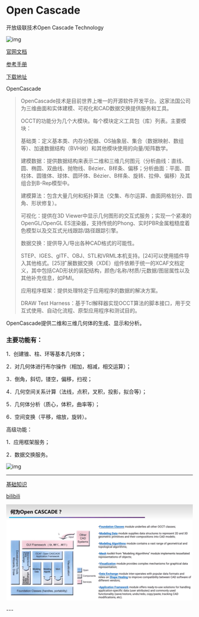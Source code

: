 #  Open Cascade

开放级联技术Open Cascade Technology

![img](https://dev.opencascade.org/doc/overview/html/occt_logo.png)

[官网文档](https://dev.opencascade.org/doc/overview/html/index.html) 

[参考手册](https://dev.opencascade.org/doc/occt-7.6.0/refman/html/index.html)

[下载地址]( https://dev.opencascade.org/release)



OpenCascade

> OpenCascade技术是目前世界上唯一的开源软件开发平台。这家法国公司为三维曲面和实体建模、可视化和CAD数据交换提供服务和工具。
>
> OCCT的功能分为几个大模块。每个模块定义工具包（库）列表。主要模块：
>
> 基础类：定义基本类、内存分配器、OS抽象层、集合（数据映射、数组等）、加速数据结构（BVH树）和其他模块使用的向量/矩阵数学。
>
> 建模数据：提供数据结构来表示二维和三维几何图元（分析曲线：直线、圆、椭圆、双曲线、抛物线、Bézier、B样条、偏移；分析曲面：平面、圆柱体、圆锥体、球体、圆环体、Bézier、B样条、旋转、拉伸、偏移）及其组合到B-Rep模型中。
>
> 建模算法：包含大量几何和拓扑算法（交集、布尔运算、曲面网格划分、圆角、形状修复）。
>
> 可视化：提供在3D Viewer中显示几何图形的交互式服务；实现一个紧凑的OpenGL/OpenGL ES渲染器，支持传统的Phong、实时PBR金属粗糙度着色模型以及交互式光线跟踪/路径跟踪引擎。
>
> 数据交换：提供导入/导出各种CAD格式的可能性。
>
> STEP、IGES、glTF、OBJ、STL和VRML本机支持。[24]可以使用插件导入其他格式。[25]扩展数据交换（XDE）组件依赖于统一的XCAF文档定义，其中包括CAD形状的装配结构，颜色/名称/材质/元数据/图层属性以及其他补充信息，如PMI。
>
> 应用程序框架：提供处理特定于应用程序的数据的解决方案。
>
> DRAW Test Harness：基于Tcl解释器实现OCCT算法的脚本接口，用于交互式使用、自动化流程、原型应用程序和测试目的。
>
>  

 

OpenCascade提供二维和三维几何体的生成、显示和分析。

### 主要功能有：

1．创建锥、柱、环等基本几何体；

2．对几何体进行布尔操作（相加，相减，相交运算）；

3．倒角，斜切，镂空，偏移，扫视；

4．几何空间关系计算（法线，点积，叉积，投影，拟合等）；

5．几何体分析（质心，体积，曲率等）；

6．空间变换（平移，缩放，旋转）。

高级功能：

1．应用框架服务； 

2．数据交换服务。

 ![img](https://pic4.zhimg.com/80/v2-f397b72d89bc8e15a56a2b45ab34541b_1440w.webp)



---

[基础知识](https://www.cnblogs.com/mrliu0515/p/16211012.html)

[bilibili](https://space.bilibili.com/659981)

![image-20230325225408093](https://raw.githubusercontent.com/akingse/my-picbed/main/image-20230325225408093.png)

 

 

 

 

 

 

\---